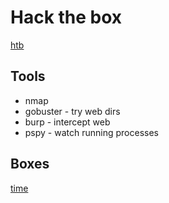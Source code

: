 # Hack the box

[htb](hackthebox.eu)

## Tools
<!-- TODO ref links -->
- nmap
- gobuster - try web dirs
- burp - intercept web
- pspy - watch running processes 

## Boxes

[time](/pages/hack-the-box/boxes/time)
